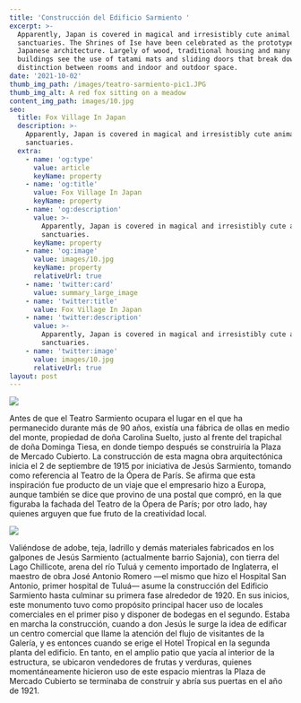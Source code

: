 ```yaml
---
title: 'Construcción del Edificio Sarmiento '
excerpt: >-
  Apparently, Japan is covered in magical and irresistibly cute animal
  sanctuaries. The Shrines of Ise have been celebrated as the prototype of
  Japanese architecture. Largely of wood, traditional housing and many temple
  buildings see the use of tatami mats and sliding doors that break down the
  distinction between rooms and indoor and outdoor space.
date: '2021-10-02'
thumb_img_path: /images/teatro-sarmiento-pic1.JPG
thumb_img_alt: A red fox sitting on a meadow
content_img_path: images/10.jpg
seo:
  title: Fox Village In Japan
  description: >-
    Apparently, Japan is covered in magical and irresistibly cute animal
    sanctuaries.
  extra:
    - name: 'og:type'
      value: article
      keyName: property
    - name: 'og:title'
      value: Fox Village In Japan
      keyName: property
    - name: 'og:description'
      value: >-
        Apparently, Japan is covered in magical and irresistibly cute animal
        sanctuaries.
      keyName: property
    - name: 'og:image'
      value: images/10.jpg
      keyName: property
      relativeUrl: true
    - name: 'twitter:card'
      value: summary_large_image
    - name: 'twitter:title'
      value: Fox Village In Japan
    - name: 'twitter:description'
      value: >-
        Apparently, Japan is covered in magical and irresistibly cute animal
        sanctuaries.
    - name: 'twitter:image'
      value: images/10.jpg
      relativeUrl: true
layout: post
---
```

![](/images/teatro_sarmiento.jpg)

Antes de que el Teatro Sarmiento ocupara el lugar en el que ha permanecido durante más de 90 años, existía una fábrica de ollas en medio del monte, propiedad de doña Carolina Suelto, justo al frente del trapichal de doña Dominga Tiesa, en donde tiempo después se construiría la Plaza de Mercado Cubierto. La construcción de esta magna obra arquitectónica inicia el 2 de septiembre de 1915 por iniciativa de Jesús Sarmiento, tomando como referencia al Teatro de la Ópera de París. Se afirma que esta inspiración fue producto de un viaje que el empresario hizo a Europa, aunque también se dice que provino de una postal que compró, en la que figuraba la fachada del Teatro de la Ópera de París; por otro lado, hay quienes arguyen que fue fruto de la creatividad local.

![](/images/Foto%2002.jpg)

Valiéndose de adobe, teja, ladrillo y demás materiales fabricados en los galpones de Jesús Sarmiento (actualmente barrio Sajonia), con tierra del Lago Chillicote, arena del río Tuluá y cemento importado de Inglaterra, el maestro de obra José Antonio Romero —el mismo que hizo el Hospital San Antonio, primer hospital de Tuluá— asume la construcción del Edificio Sarmiento hasta culminar su primera fase alrededor de 1920. En sus inicios, este monumento tuvo como propósito principal hacer uso de locales comerciales en el primer piso y disponer de bodegas en el segundo. Estaba en marcha la construcción, cuando a don Jesús le surge la idea de edificar un centro comercial que llame la atención del flujo de visitantes de la Galería, y es entonces cuando se erige el Hotel Tropical en la segunda planta del edificio. En tanto, en el amplio patio que yacía al interior de la estructura, se ubicaron vendedores de frutas y verduras, quienes momentáneamente hicieron uso de este espacio mientras la Plaza de Mercado Cubierto se terminaba de construir y abría sus puertas en el año de 1921.
